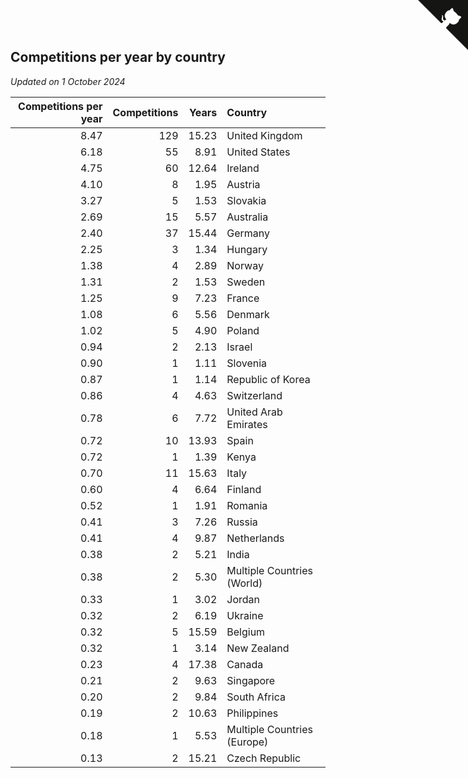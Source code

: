 ## Competitions per year by country

*Updated on  1 October 2024*

| Competitions per year | Competitions | Years | Country |
| ---: | ---: | ---: | :--- |
| 8.47 | 129 | 15.23 | United Kingdom |
| 6.18 | 55 | 8.91 | United States |
| 4.75 | 60 | 12.64 | Ireland |
| 4.10 | 8 | 1.95 | Austria |
| 3.27 | 5 | 1.53 | Slovakia |
| 2.69 | 15 | 5.57 | Australia |
| 2.40 | 37 | 15.44 | Germany |
| 2.25 | 3 | 1.34 | Hungary |
| 1.38 | 4 | 2.89 | Norway |
| 1.31 | 2 | 1.53 | Sweden |
| 1.25 | 9 | 7.23 | France |
| 1.08 | 6 | 5.56 | Denmark |
| 1.02 | 5 | 4.90 | Poland |
| 0.94 | 2 | 2.13 | Israel |
| 0.90 | 1 | 1.11 | Slovenia |
| 0.87 | 1 | 1.14 | Republic of Korea |
| 0.86 | 4 | 4.63 | Switzerland |
| 0.78 | 6 | 7.72 | United Arab Emirates |
| 0.72 | 10 | 13.93 | Spain |
| 0.72 | 1 | 1.39 | Kenya |
| 0.70 | 11 | 15.63 | Italy |
| 0.60 | 4 | 6.64 | Finland |
| 0.52 | 1 | 1.91 | Romania |
| 0.41 | 3 | 7.26 | Russia |
| 0.41 | 4 | 9.87 | Netherlands |
| 0.38 | 2 | 5.21 | India |
| 0.38 | 2 | 5.30 | Multiple Countries (World) |
| 0.33 | 1 | 3.02 | Jordan |
| 0.32 | 2 | 6.19 | Ukraine |
| 0.32 | 5 | 15.59 | Belgium |
| 0.32 | 1 | 3.14 | New Zealand |
| 0.23 | 4 | 17.38 | Canada |
| 0.21 | 2 | 9.63 | Singapore |
| 0.20 | 2 | 9.84 | South Africa |
| 0.19 | 2 | 10.63 | Philippines |
| 0.18 | 1 | 5.53 | Multiple Countries (Europe) |
| 0.13 | 2 | 15.21 | Czech Republic |


<a href="https://github.com/simonkellly/wca_statistics_ireland" class="github-corner" aria-label="View source on Github"><svg width="80" height="80" viewBox="0 0 250 250" style="fill:#151513; color:#fff; position: absolute; top: 0; border: 0; right: 0;" aria-hidden="true"><path d="M0,0 L115,115 L130,115 L142,142 L250,250 L250,0 Z"></path><path d="M128.3,109.0 C113.8,99.7 119.0,89.6 119.0,89.6 C122.0,82.7 120.5,78.6 120.5,78.6 C119.2,72.0 123.4,76.3 123.4,76.3 C127.3,80.9 125.5,87.3 125.5,87.3 C122.9,97.6 130.6,101.9 134.4,103.2" fill="currentColor" style="transform-origin: 130px 106px;" class="octo-arm"></path><path d="M115.0,115.0 C114.9,115.1 118.7,116.5 119.8,115.4 L133.7,101.6 C136.9,99.2 139.9,98.4 142.2,98.6 C133.8,88.0 127.5,74.4 143.8,58.0 C148.5,53.4 154.0,51.2 159.7,51.0 C160.3,49.4 163.2,43.6 171.4,40.1 C171.4,40.1 176.1,42.5 178.8,56.2 C183.1,58.6 187.2,61.8 190.9,65.4 C194.5,69.0 197.7,73.2 200.1,77.6 C213.8,80.2 216.3,84.9 216.3,84.9 C212.7,93.1 206.9,96.0 205.4,96.6 C205.1,102.4 203.0,107.8 198.3,112.5 C181.9,128.9 168.3,122.5 157.7,114.1 C157.9,116.9 156.7,120.9 152.7,124.9 L141.0,136.5 C139.8,137.7 141.6,141.9 141.8,141.8 Z" fill="currentColor" class="octo-body"></path></svg></a><style>.github-corner:hover .octo-arm{animation:octocat-wave 560ms ease-in-out}@keyframes octocat-wave{0%,100%{transform:rotate(0)}20%,60%{transform:rotate(-25deg)}40%,80%{transform:rotate(10deg)}}@media (max-width:500px){.github-corner:hover .octo-arm{animation:none}.github-corner .octo-arm{animation:octocat-wave 560ms ease-in-out}}</style>
